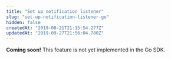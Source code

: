 ```yaml
---
title: "Set up notification listener"
slug: "set-up-notification-listener-go"
hidden: false
createdAt: "2019-08-21T21:15:54.277Z"
updatedAt: "2019-09-27T21:56:04.780Z"
---
```

**Coming soon!**
This feature is not yet implemented in the Go SDK.